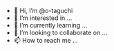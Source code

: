 - 👋 Hi, I’m @o-taguchi
- 👀 I’m interested in ...
- 🌱 I’m currently learning ...
- 💞️ I’m looking to collaborate on ...
- 📫 How to reach me ...

<!---
o-taguchi/o-taguchi is a ✨ special ✨ repository because its `README.md` (this file) appears on your GitHub profile.
You can click the Preview link to take a look at your changes.
--->
